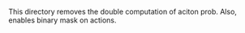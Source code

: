 
This directory removes the double computation of aciton prob.
Also, enables binary mask on actions.





